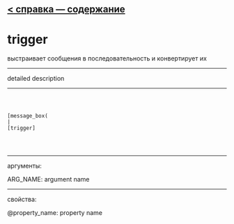 [< справка — содержание](ceammc_lib.html)
---

# trigger


выстраивает сообщения в последовательность и конвертирует их

---

detailed description
<br>


---


```



[message_box(                                 
|
[trigger]


            
```

---
аргументы:

ARG_NAME: argument name<br>

---
свойства:

@property_name: property name<br>

